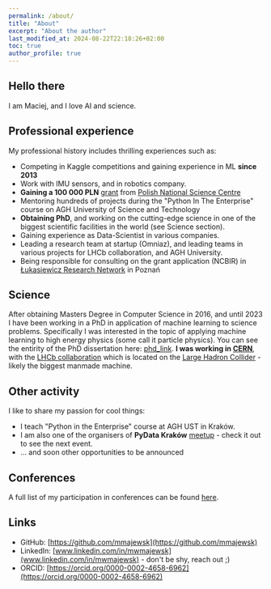 ```yaml
---
permalink: /about/
title: "About"
excerpt: "About the author"
last_modified_at: 2024-08-22T22:18:26+02:00
toc: true
author_profile: true
---
```


## Hello there

I am Maciej, and I love AI and science. 

## Professional experience

My professional history includes thrilling experiences such as:

- Competing in Kaggle competitions and gaining experience in ML **since 2013**
- Work with IMU sensors, and in robotics company.
- **Gaining a 100 000 PLN** [grant](https://projekty.ncn.gov.pl/index.php?projekt_id=395312) from [Polish National Science Centre](https://en.wikipedia.org/wiki/National_Science_Centre)
- Mentoring hundreds of projects during the "Python In The Enterprise" course on AGH University of Science and Technology
- **Obtaining PhD**, and working on the cutting-edge science in one of the biggest scientific facilities in the world (see Science section).
- Gaining experience as Data-Scientist in various companies.
- Leading a research team at startup (Omniaz), and leading teams in various projects for LHCb collaboration, and AGH University.
- Being responsible for consulting on the grant application (NCBIR) in [Łukasiewicz Research Network](https://lukasiewicz.gov.pl/en/) in Poznań 

## Science

After obtaining Masters Degree in Computer Science in 2016,  and until 2023 I have been working in a PhD in application of machine learning to science problems. Specifically I was interested in the topic of applying machine learning to high energy physics (some call it particle physics). 
You can see the entirity of the PhD dissertation here: [phd_link](https://github.com/mmajewsk/phd_thesis_mmajewski). **I was working in [CERN](https://home.cern/)**, with the [LHCb collaboration](http://lhcb.web.cern.ch/) which is located on the [Large Hadron Collider](https://en.wikipedia.org/wiki/Large_Hadron_Collider) - likely the biggest manmade machine.

## Other activity

I like to share my passion for cool things:
 - I teach "Python in the Enterprise" course at AGH UST in Kraków.
 - I am also one of the organisers of **PyData Kraków** [meetup](https://www.meetup.com/pl-PL/PyData-Krakow/) - check it out to see the next event.
 - ... and soon other opportunities to be announced

## Conferences 

A full list of my participation in conferences can be found [here](https://docs.google.com/document/d/1kbPkzhdeZrcIxw3mHQKB2r6fMByU-V0l4KoUNYIJ6M4/edit?usp=sharing).

## Links

- GitHub: [https://github.com/mmajewsk](https://github.com/mmajewsk)
- LinkedIn: [www.linkedin.com/in/mwmajewsk](www.linkedin.com/in/mwmajewsk) - don't be shy, reach out ;)
- ORCID: [https://orcid.org/0000-0002-4658-6962](https://orcid.org/0000-0002-4658-6962)
